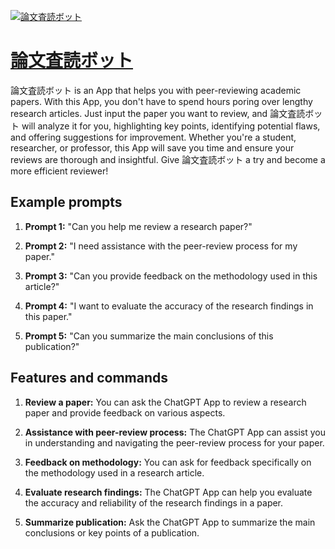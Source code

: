 [![論文査読ボット](https://files.oaiusercontent.com/file-3XUp7yR5jEiJWaCeDZp7XhuL?se=2123-10-18T02%3A24%3A47Z&sp=r&sv=2021-08-06&sr=b&rscc=max-age%3D31536000%2C%20immutable&rscd=attachment%3B%20filename%3D21528191-5f15-4acc-8259-67f236af22dc.png&sig=vfSQr4MS2o5E2hzEGEzFQrqedcpBbwN4P9d1XvwwqKk%3D)](https://chat.openai.com/g/g-FIyQjAW3g-lun-wen-cha-du-botuto)

# [論文査読ボット](https://chat.openai.com/g/g-FIyQjAW3g-lun-wen-cha-du-botuto)

論文査読ボット is an App that helps you with peer-reviewing academic papers. With this App, you don't have to spend hours poring over lengthy research articles. Just input the paper you want to review, and 論文査読ボット will analyze it for you, highlighting key points, identifying potential flaws, and offering suggestions for improvement. Whether you're a student, researcher, or professor, this App will save you time and ensure your reviews are thorough and insightful. Give 論文査読ボット a try and become a more efficient reviewer!

## Example prompts

1. **Prompt 1:** "Can you help me review a research paper?"

2. **Prompt 2:** "I need assistance with the peer-review process for my paper."

3. **Prompt 3:** "Can you provide feedback on the methodology used in this article?"

4. **Prompt 4:** "I want to evaluate the accuracy of the research findings in this paper."

5. **Prompt 5:** "Can you summarize the main conclusions of this publication?"

## Features and commands

1. **Review a paper:** You can ask the ChatGPT App to review a research paper and provide feedback on various aspects.

2. **Assistance with peer-review process:** The ChatGPT App can assist you in understanding and navigating the peer-review process for your paper.

3. **Feedback on methodology:** You can ask for feedback specifically on the methodology used in a research article.

4. **Evaluate research findings:** The ChatGPT App can help you evaluate the accuracy and reliability of the research findings in a paper.

5. **Summarize publication:** Ask the ChatGPT App to summarize the main conclusions or key points of a publication.